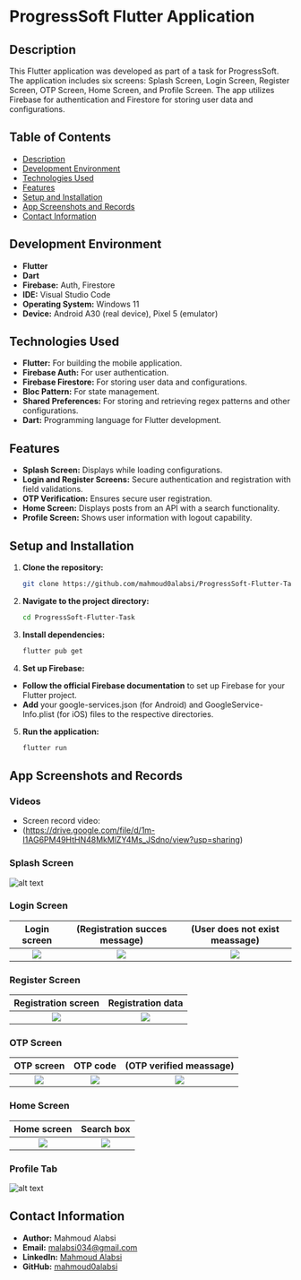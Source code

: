 # ProgressSoft Flutter Application

## Description
This Flutter application was developed as part of a task for ProgressSoft. The application includes six screens: Splash Screen, Login Screen, Register Screen, OTP Screen, Home Screen, and Profile Screen. The app utilizes Firebase for authentication and Firestore for storing user data and configurations. 

## Table of Contents
- [Description](#description)
- [Development Environment](#development-environment)
- [Technologies Used](#technologies-used)
- [Features](#features)
- [Setup and Installation](#setup-and-installation)
- [App Screenshots and Records](#app-screenshots-and-records)
- [Contact Information](#contact-information)

## Development Environment
- **Flutter** 
- **Dart**
- **Firebase:** Auth, Firestore
- **IDE:** Visual Studio Code
- **Operating System:** Windows 11
- **Device:** Android A30 (real device), Pixel 5 (emulator)

## Technologies Used
- **Flutter:** For building the mobile application.
- **Firebase Auth:** For user authentication.
- **Firebase Firestore:** For storing user data and configurations.
- **Bloc Pattern:** For state management.
- **Shared Preferences:** For storing and retrieving regex patterns and other configurations.
- **Dart:** Programming language for Flutter development.

## Features
- **Splash Screen:** Displays while loading configurations.
- **Login and Register Screens:** Secure authentication and registration with field validations.
- **OTP Verification:** Ensures secure user registration.
- **Home Screen:** Displays posts from an API with a search functionality.
- **Profile Screen:** Shows user information with logout capability.

## Setup and Installation
1. **Clone the repository:**
   ```bash
   git clone https://github.com/mahmoud0alabsi/ProgressSoft-Flutter-Task.git

2. **Navigate to the project directory:**
   ```bash
   cd ProgressSoft-Flutter-Task

3. **Install dependencies:**
   ```bash
   flutter pub get

4. **Set up Firebase:**
  - **Follow the official Firebase documentation** to set up Firebase for your Flutter project.
  - **Add** your google-services.json (for Android) and GoogleService-Info.plist (for iOS) files to the respective directories.

5. **Run the application:**
   ```bash
   flutter run

## App Screenshots and Records

### Videos
- Screen record video:
- (https://drive.google.com/file/d/1m-I1AG6PM49HtHN48MkMlZY4Ms_JSdno/view?usp=sharing)

### Splash Screen
![alt text](https://github.com/mahmoud0alabsi/ProgressSoft-Flutter-Task/blob/main/screenshots/splash_screen.jpg)

### Login Screen
Login screen            |  (Registration succes message)  | (User does not exist meassage) 
:-------------------------:|:-------------------------:|:-------------------------:
![](/screenshots/login_screen.jpg)  |  ![](/screenshots/photo_5823191749286281612_y.jpg)   | ![](/screenshots/user_does_not_exist_modal.jpg) 

### Register Screen
Registration screen            |  Registration data
:-------------------------:|:-------------------------:
![](/screenshots/registration_screen.jpg)  |  ![](/screenshots/registration_data.jpg)

### OTP Screen
OTP screen            |  OTP code  | (OTP verified meassage) 
:-------------------------:|:-------------------------:|:-------------------------:
![](/screenshots/otp_screen.jpg)  |  ![](/screenshots/otp_code.jpg)   | ![](/screenshots/otp_verifid.jpg) 


### Home Screen
Home screen            |  Search box
:-------------------------:|:-------------------------:
![](/screenshots/home_screen.jpg)  |  ![](/screenshots/search_box_home.jpg)

### Profile Tab
![alt text](https://github.com/mahmoud0alabsi/ProgressSoft-Flutter-Task/blob/main/screenshots/profile_screen.jpg)

## Contact Information
- **Author:** Mahmoud Alabsi
- **Email:** [malabsi034@gmail.com](mailto:malabsi034@gmail.com)
- **LinkedIn:** [Mahmoud Alabsi](https://linkedin.com/in/mahmoud-alabsi)
- **GitHub:** [mahmoud0alabsi](https://github.com/mahmoud0alabsi)

